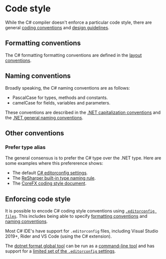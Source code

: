 # Code style

While the C# compiler doesn't enforce a particular code style, there are general [coding conventions][docs.microsoft.com_coding-conventions] and [design guidelines][docs.microsoft.com_design-guidelines].

## Formatting conventions

The C# formatting formatting conventions are defined in the [layout conventions][docs.microsoft.com_layout-conventions].

## Naming conventions

Broadly speaking, the C# naming conventions are as follows:

- PascalCase for types, methods and constants.
- camelCase for fields, variables and parameters.

These conventions are described in the [.NET capitalization conventions][docs.microsoft.com_capitalization-conventions] and the [.NET general naming conventions][docs.microsoft.com_general-naming-conventions].

## Other conventions

### Prefer type alias

The general consensus is to prefer the C# type over the .NET type. Here are some examples where this prefererence shows:

- The default [C# editorconfig settings][docs.microsoft.com_editorconfig-language-keywords].
- The [ReSharper built-in type naming rule][jetbrains.com_built-in-type-naming].
- The [CoreFX coding style document][github.com_corefx-coding-style].

## Enforcing code style

It is possible to encode C# coding style conventions using [`.editorconfig files`][docs.microsoft.com_editorconfig]. This includes being able to specify [formatting conventions][docs.microsoft.com_editorconfig-formatting-conventions] and [naming conventions][docs.microsoft.com_editorconfig-naming-conventions].

Most C# IDE's have support for `.editorconfig` files, including Visual Studio 2019+, Rider and VS Code (using the C# extension).

The [dotnet format global tool][github.com_dotnet-format-editorconfig-options] can be run as a [command-line tool][github.com_dotnet-format-how-to] and has support for a [limited set of the `.editorconfig` settings][github.com_dotnet-format-editorconfig-options].

[docs.microsoft.com_design-guidelines]: https://docs.microsoft.com/en-us/dotnet/standard/design-guidelines/
[docs.microsoft.com_coding-conventions]: https://docs.microsoft.com/en-us/dotnet/csharp/programming-guide/inside-a-program/coding-conventions
[docs.microsoft.com_capitalization-conventions]: https://docs.microsoft.com/en-us/dotnet/standard/design-guidelines/capitalization-conventions
[docs.microsoft.com_general-naming-conventions]: https://docs.microsoft.com/en-us/dotnet/standard/design-guidelines/general-naming-conventions
[docs.microsoft.com_layout-conventions]: https://docs.microsoft.com/en-us/dotnet/csharp/programming-guide/inside-a-program/coding-conventions#layout-conventions
[docs.microsoft.com_editorconfig]: https://docs.microsoft.com/en-us/visualstudio/ide/create-portable-custom-editor-options?view=vs-2019
[docs.microsoft.com_editorconfig-formatting-conventions]: https://docs.microsoft.com/en-us/visualstudio/ide/editorconfig-formatting-conventions?view=vs-2019
[docs.microsoft.com_editorconfig-naming-conventions]: https://docs.microsoft.com/en-us/visualstudio/ide/editorconfig-naming-conventions?view=vs-2019
[github.com_dotnet-format]: https://github.com/dotnet/format/blob/master/README.md
[github.com_dotnet-format-editorconfig-options]: https://github.com/dotnet/format/wiki/Supported-.editorconfig-options
[github.com_dotnet-format-how-to]: https://github.com/dotnet/format/blob/master/README.md#how-to-install
[docs.microsoft.com_editorconfig-language-keywords]: https://docs.microsoft.com/en-us/visualstudio/ide/editorconfig-language-conventions?view=vs-2019#language-keywords
[github.com_corefx-coding-style]: https://github.com/dotnet/corefx/blob/master/Documentation/coding-guidelines/coding-style.md
[jetbrains.com_built-in-type-naming]: https://www.jetbrains.com/help/resharper/Built_In_Type_Naming.html
